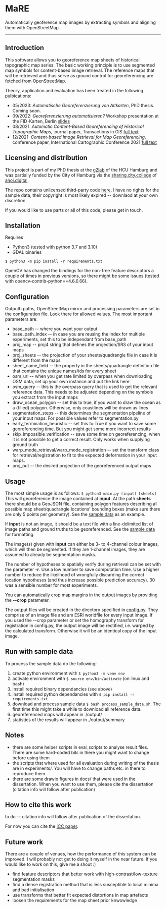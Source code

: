 # MaRE

Automatically geoference map images by extracting symbols and aligning them with OpenStreetMap.

---

## Introduction

This software allows you to georeference map sheets of historical topographic map series. The basic working principle is to use segmented map symbols for content-based image retrieval. The reference maps that will be retrieved and thus serve as ground control for georeferencing are fetched from OpenStreetMap.

Theory, application and evaluation has been treated in the following pulbications:
* 05/2023: *Automatische Georeferenzierung von Altkarten*, PhD thesis. Coming soon.
* 09/2022: *Georeferenzierung automatisieren?* Workshop presentation at the FID-Karten, Berlin [slides](https://kartdok.staatsbibliothek-berlin.de/receive/kartdok_mods_00000486)
* 08/2021: *Automatic Content-Based Georeferencing of Historical Topographic Maps*, journal paper, Transactions in GIS [full text](https://onlinelibrary.wiley.com/doi/10.1111/tgis.12794)
* 12/2021: *Content-based Image Retrieval for Map Georeferencing*, conference paper, International Cartographic Conference 2021 [full text](https://doi.org/10.5194/ica-proc-4-69-2021)

## Licensing and distribution

This project is part of my PhD thesis at the [g2lab](http://www.geomatik-hamburg.de/g2lab/) of the HCU Hamburg and was partially funded by the City of Hamburg via the [sharing.city.college](https://ahoi.digital/sharing-city-college/) of [ahoi.digital](https://ahoi.digital/).

The repo contains unlicensed third-party code [here](simple_cb.py). I have no rights for the sample data, their copyright is most likely expired -- downlaod at your own discretion.

If you would like to use parts or all of this code, please get in touch.
## Installation

Requires
* Python3 (tested with python 3.7 and 3.10)
* GDAL binaries

```$ python3 -m pip install -r requirements.txt ```

OpenCV has changed the bindings for the non-free feature descriptors a couple of times in previous versions, so there might be some issues (tested with opencv-contrib-python==4.6.0.66).

## Configuration
Outputh paths, OpenStreetMap mirror and processing parameters are set in the [configuration file](config.py). Look there for allowed values. The most important parameters are:

* base_path -- where you want your output
* base_path_index -- in case you are reusing the index for multiple experiments, set this to be independant from base_path
* proj_map -- proj4 string that defines the projection/SRS of your input maps
* proj_sheets -- the projection of your sheets/quadrangle file in case it is different from the maps
* sheet_name_field -- the property in the sheets/quadrangle definition file that contains the unique names/ids for every sheet
* osm_url -- when you get rate limited by overpass when downloading OSM data, set up your own instance and put the link here
* osm_query -- this is the overpass query that is used to get the relevant reference data. This needs to be adjusted depending on the symbols you extract from the input maps
* draw_ocean_polygon -- set this to true, if you want to draw the ocean as a (filled) polygon. Otherwise, only coastlines will be drawn as lines
* segmentation_steps -- this determines the segmentation pipeline of your input maps. For possible values refer to segmentation.py
* early_termination_heuristic -- set this to True if you want to save some georeferencing time. But you might get some more incorrect results
* skip_impossible_verification -- save some time on georeferencing, when it is not possible to get a correct result. Only works when supplying ground truth
* warp_mode_retrieval/warp_mode_registration -- set the transform class for retrieval/registration to fit to the expected deformation in your input maps.
* proj_out -- the desired projection of the georeferenced output maps

## Usage

The most simple usage is as follows:
`$ python3 main.py [input] [sheets]`
This will georeference the image contained at __input__. At the path __sheets__ there should be a GeoJSON file, containing polygon features describing all possible map sheet/quadrangle locations' bounding boxes (make sure there are only 5 points per geometry). See the [sample data](sampledata/blattschnitt_kdr100_fixed_dhdn.geojson) as an example.

If __input__ is not an image, it should be a text file with a line-delimited list of image paths and ground truths to be georeferenced. See the [sample data](sampledata/list.txt) for formatting.

The image(s) given with __input__ can either be 3- to 4-channel colour images, which will then be segmented. If they are 1-channel images, they are assumed to already be segmentation masks.

The number of hypotheses to spatially verify during retrieval can be set with the parameter __-r__. Use a low number to save computation time. Use a higher number to reduce the likelihood of wrongfully discarding the correct location hypotheses (and thus increase possible prediction accuracy). 30 was a sensible number for most experiments.

You can automatically crop map margins in the output images by providing the __--crop__ parameter.

The output files will be created in the directory specified in [config.py](config.py). They comprise of an image file and am ESRI worldfile for every input image. If you used the --crop parameter or set the homography transform for registration in config.py, the output image will be rectified, i.e. warped by the calculated transform. Otherwise it will be an identical copy of the input image.

## Run with sample data
To process the sample data do the following:
1. create python environment with `$ python3 -m venv env`
2. activate environment with `$ source env/bin/activate` (on linux and bash)
3. install required binary dependancies (see above)
4. install required python dependancies with `$ pip install -r requirements.txt`
5. download and process sample data `$ bash process_sample_data.sh`. The first time this might take a while to download all reference data.
6. georeferenced maps will appear in ./output/
7. statistics of the results will appear in ./output/summary

## Notes

* there are some helper scripts in eval_scripts to analyse result files. There are some hard-coded bits in there you might want to change before using them
* the scripts that where used for all evaluation during writing of the thesis are in experiments/. You will have to change paths etc. in there to reproduce them
* there are some drawio figures in docs/ that were used in the dissertation. When you want to use them, please cite the dissertation (citation info will follow after publication)

## How to cite this work

to do -- citation info will follow after publication of the dissertation. 

For now you can cite the [ICC paper](https://doi.org/10.5194/ica-proc-4-69-2021).

## Future work
There are a couple of venues, how the performance of this system can be improved. I will probably not get to doing it myself in the near future. If you would like to work on this, give me a shout :)

* find feature descriptors that better work with high-contrast/low-texture segmentation masks
* find a dense registration method that is less susceptible to local minima and bad initialisation
* use transforms that better fit expected distortions in map artefacts
* loosen the requirements for the map sheet prior knwowledge